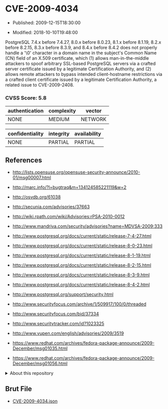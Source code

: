 # CVE-2009-4034

- Published: 2009-12-15T18:30:00

- Modified: 2018-10-10T19:48:00

PostgreSQL 7.4.x before 7.4.27, 8.0.x before 8.0.23, 8.1.x before 8.1.19, 8.2.x before 8.2.15, 8.3.x before 8.3.9, and 8.4.x before 8.4.2 does not properly handle a '\0' character in a domain name in the subject's Common Name (CN) field of an X.509 certificate, which (1) allows man-in-the-middle attackers to spoof arbitrary SSL-based PostgreSQL servers via a crafted server certificate issued by a legitimate Certification Authority, and (2) allows remote attackers to bypass intended client-hostname restrictions via a crafted client certificate issued by a legitimate Certification Authority, a related issue to CVE-2009-2408.

### CVSS Score: **5.8**

| authentication | complexity | vector |
| --- | --- | --- |
| NONE | MEDIUM | NETWORK |

| confidentiality | integrity | availability |
| --- | --- | --- |
| NONE | PARTIAL | PARTIAL |

## References

* http://lists.opensuse.org/opensuse-security-announce/2010-01/msg00007.html

* http://marc.info/?l=bugtraq&m=134124585221119&w=2

* http://osvdb.org/61038

* http://secunia.com/advisories/37663

* http://wiki.rpath.com/wiki/Advisories:rPSA-2010-0012

* http://www.mandriva.com/security/advisories?name=MDVSA-2009:333

* http://www.postgresql.org/docs/current/static/release-7-4-27.html

* http://www.postgresql.org/docs/current/static/release-8-0-23.html

* http://www.postgresql.org/docs/current/static/release-8-1-19.html

* http://www.postgresql.org/docs/current/static/release-8-2-15.html

* http://www.postgresql.org/docs/current/static/release-8-3-9.html

* http://www.postgresql.org/docs/current/static/release-8-4-2.html

* http://www.postgresql.org/support/security.html

* http://www.securityfocus.com/archive/1/509917/100/0/threaded

* http://www.securityfocus.com/bid/37334

* http://www.securitytracker.com/id?1023325

* http://www.vupen.com/english/advisories/2009/3519

* https://www.redhat.com/archives/fedora-package-announce/2009-December/msg01035.html

* https://www.redhat.com/archives/fedora-package-announce/2009-December/msg01056.html

<details>
<summary>About this repository</summary> 

  This repository is part of the project [Live Hack CVE](https://github.com/Live-Hack-CVE). Main website can be found [www.live-hack.org](https://www.live-hack.org) 
  
  Made by [Sn0wAlice](https://github.com/Sn0wAlice) for the people that care about security and need to have a feed of the latest CVEs. Hope you enjoy it, don't forget to star the repo and follow me on [Twitter](https://twitter.com/Sn0wAlice) and [Github](https://github.com/Sn0wAlice). And that is my [personnal website](https://www.alice-snow.me/)

  - [Home Page](https://github.com/Live-Hack-CVE)
  - [Framework](https://github.com/Live-Hack-CVE/cve-framework)
  - [CVE database](https://github.com/Live-Hack-CVE/full_database)
  - [Changelog](https://github.com/Live-Hack-CVE/Changelog)
</details>

## Brut File

* [CVE-2009-4034.json](https://raw.githubusercontent.com/Live-Hack-CVE/full_database/main/cves/2009/CVE-2009-4034.json)

